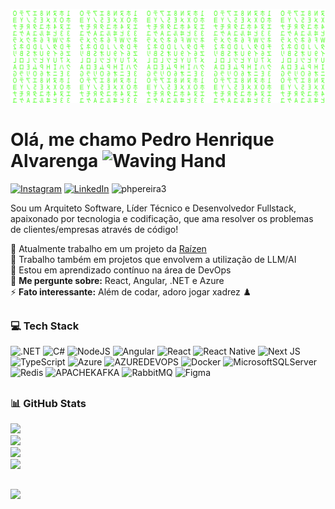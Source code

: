 ![](https://raw.githubusercontent.com/phpereira3/phpereira3/9b158dd7fc64f4da4f42d75af9bcd947bf7c8349/matrix.svg)

# Olá, me chamo Pedro Henrique Alvarenga <img src="https://raw.githubusercontent.com/Tarikul-Islam-Anik/Animated-Fluent-Emojis/master/Emojis/Hand%20gestures/Waving%20Hand.png" alt="Waving Hand" width="25" height="25" />

[![Instagram](https://img.shields.io/badge/Instagram-%23E4405F.svg?logo=Instagram&logoColor=white)](https://instagram.com/henrique.qt) [![LinkedIn](https://img.shields.io/badge/LinkedIn-%230077B5.svg?logo=linkedin&logoColor=white)](https://linkedin.com/in/pedrohenriquealvarenga) <img src="https://komarev.com/ghpvc/?username=phpereira3&label=Profile%20views&color=0e75b6&style=flat" alt="phpereira3" />

<p align="left">Sou um Arquiteto Software, Líder Técnico e Desenvolvedor Fullstack, apaixonado por tecnologia e codificação, que ama resolver os problemas de clientes/empresas através de código!</p>

🔭 Atualmente trabalho em um projeto da [Raízen](https://www.raizen.com.br/)<br/>
👯 Trabalho também em projetos que envolvem a utilização de LLM/AI<br/>
🌱 Estou em aprendizado contínuo na área de DevOps<br/>
💬 **Me pergunte sobre:** React, Angular, .NET e Azure<br/>
⚡ **Fato interessante:** Além de codar, adoro jogar xadrez ♟️

##

### 💻 Tech Stack
![.NET](https://img.shields.io/badge/.NET-5C2D91?logo=.net&logoColor=white&height=20) 
![C#](https://img.shields.io/badge/c%23-%23239120.svg?logo=csharp&logoColor=white) 
![NodeJS](https://img.shields.io/badge/node.js-6DA55F?logo=node.js&logoColor=white) 
![Angular](https://img.shields.io/badge/angular-%23DD0031.svg?logo=angular&logoColor=white) 
![React](https://img.shields.io/badge/react-%2320232a.svg?logo=react&logoColor=%2361DAFB) 
![React Native](https://img.shields.io/badge/react_native-%2320232a.svg?logo=react&logoColor=%2361DAFB) 
![Next JS](https://img.shields.io/badge/Next-black?logo=next.js&logoColor=white) 
![TypeScript](https://img.shields.io/badge/typescript-%23007ACC.svg?logo=typescript&logoColor=white) 
![Azure](https://img.shields.io/badge/azure-%230072C6.svg?logo=microsoftazure&logoColor=white) 
![AZUREDEVOPS](https://img.shields.io/badge/azuredevops-0078D7.svg?logo=azuredevops&logoColor=white&color=%230078D7) 
![Docker](https://img.shields.io/badge/docker-%230db7ed.svg?logo=docker&logoColor=white) 
![MicrosoftSQLServer](https://img.shields.io/badge/Microsoft%20SQL%20Server-CC2927?logo=microsoft%20sql%20server&logoColor=white) 
![Redis](https://img.shields.io/badge/redis-%23DD0031.svg?logo=redis&logoColor=white) 
![APACHEKAFKA](https://img.shields.io/badge/apachekafka-231F20.svg?logo=apachekafka&logoColor=white&color=%23231F20)
![RabbitMQ](https://img.shields.io/badge/rabbitmq-FF6600?logo=rabbitmq&logoColor=white)
![Figma](https://img.shields.io/badge/figma-%23F24E1E.svg?logo=figma&logoColor=white) 

##

### 📊 GitHub Stats
![](https://github-readme-stats.vercel.app/api?username=phpereira3&theme=dark&hide_border=false&include_all_commits=true&count_private=true)<br/>
![](https://github-readme-streak-stats.herokuapp.com/?user=phpereira3&theme=dark&hide_border=false)<br/>
![](https://github-contributor-stats.vercel.app/api?username=phpereira3&limit=5&theme=dark&combine_all_yearly_contributions=true)<br/>
![](https://github-readme-stats.vercel.app/api/top-langs/?username=phpereira3&theme=dark&hide_border=false&include_all_commits=true&count_private=true&layout=compact)

##

![](https://quotes-github-readme.vercel.app/api?type=horizontal&theme=dark)
